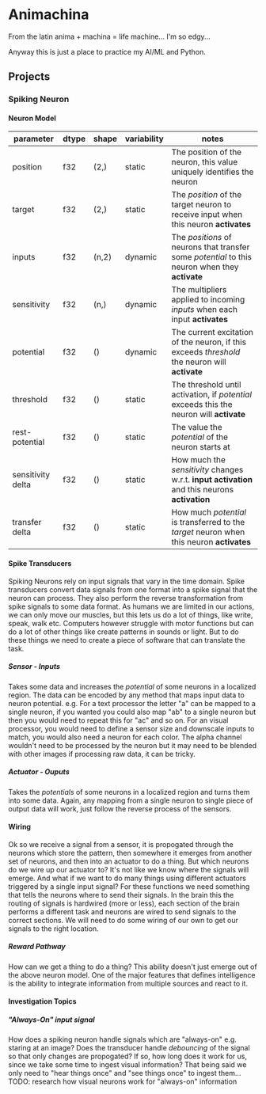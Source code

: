 # Animachina

From the latin anima + machina = life machine... I'm so edgy...

Anyway this is just a place to practice my AI/ML and Python.

## Projects
### Spiking Neuron

#### Neuron Model
| parameter         | dtype | shape | variability | notes                                                                                           |
|-------------------|-------|-------|-------------|-------------------------------------------------------------------------------------------------|
| position          | f32   | (2,)  | static      | The position of the neuron, this value uniquely identifies the neuron                           |
| target            | f32   | (2,)  | static      | The *position* of the target neuron to receive input when this neuron **activates**             |
| inputs            | f32   | (n,2) | dynamic     | The *positions* of neurons that transfer some *potential* to this neuron when they **activate** |
| sensitivity       | f32   | (n,)  | dynamic     | The multipliers applied to incoming *inputs* when each input **activates**                      |
| potential         | f32   | ()    | dynamic     | The current excitation of the neuron, if this exceeds *threshold* the neuron will **activate**  |
| threshold         | f32   | ()    | static      | The threshold until activation, if *potential* exceeds this the neuron will **activate**        |
| rest-potential    | f32   | ()    | static      | The value the *potential* of the neuron starts at                                               |
| sensitivity delta | f32   | ()    | static      | How much the *sensitivity* changes w.r.t. **input activation** and this neurons **activation**  |
| transfer delta    | f32   | ()    | static      | How much *potential* is transferred to the *target* neuron when this neuron **activates**       |

#### Spike Transducers
Spiking Neurons rely on input signals that vary in the time domain.
Spike transducers convert data signals from one format into a spike signal that the neuron can process.
They also perform the reverse transformation from spike signals to some data format.
As humans we are limited in our actions, we can only move our muscles, but this lets us do a lot of things, like write, speak, walk etc.
Computers however struggle with motor functions but can do a lot of other things like create patterns in sounds or light.
But to do these things we need to create a piece of software that can translate the task.

##### Sensor - Inputs
Takes some data and increases the *potential* of some neurons in a localized region.
The data can be encoded by any method that maps input data to neuron potential.
e.g. For a text processor the letter "a" can be mapped to a single neuron, 
if you wanted you could also map "ab" to a single neuron but then you would need to repeat this for "ac" and so on.
For an visual processor, you would need to define a sensor size and downscale inputs to match, you would also need a neuron for each color.
The alpha channel wouldn't need to be processed by the neuron but it may need to be blended with other images if processing raw data, it can be tricky.

##### Actuator - Ouputs
Takes the *potentials* of some neurons in a localized region and turns them into some data.
Again, any mapping from a single neuron to single piece of output data will work, just follow the reverse process of the sensors.

#### Wiring
Ok so we receive a signal from a sensor, it is propogated through the neurons which store the pattern, then somewhere it emerges from another set of neurons, and then into an actuator to do a thing.
But which neurons do we wire up our actuator to? It's not like we know where the signals will emerge.
And what if we want to do many things using different actuators triggered by a single input signal?
For these functions we need something that tells the neurons where to send their signals.
In the brain this the routing of signals is hardwired (more or less), each section of the brain performs a different task and neurons are wired to send signals to the correct sections.
We will need to do some wiring of our own to get our signals to the right location.

##### Reward Pathway
How can we get a thing to do a thing? This ability doesn't just emerge out of the above neuron model.
One of the major features that defines intelligence is the ability to integrate information from multiple sources and react to it.


#### Investigation Topics
##### "Always-On" input signal
How does a spiking neuron handle signals which are "always-on" e.g. staring at an image?
Does the transducer handle *debouncing* of the signal so that only changes are propogated? 
If so, how long does it work for us, since we take some time to ingest visual information?
That being said we only need to "hear things once" and "see things once" to ingest them...
TODO: research how visual neurons work for "always-on" information